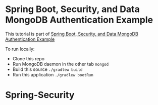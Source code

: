 # Spring Boot, Security, and Data MongoDB Authentication Example

This tutorial is part of [Spring Boot, Security, and Data MongoDB Authentication Example](https://www.djamware.com/post/5b2f000880aca77b083240b2/spring-boot-security-and-data-mongodb-authentication-example)

To run locally:

* Clone this repo
* Run MongoDB daemon in the other tab `mongod`
* Build this source `./gradlew build`
* Run this application `./gradlew bootRun`
# Spring-Security
